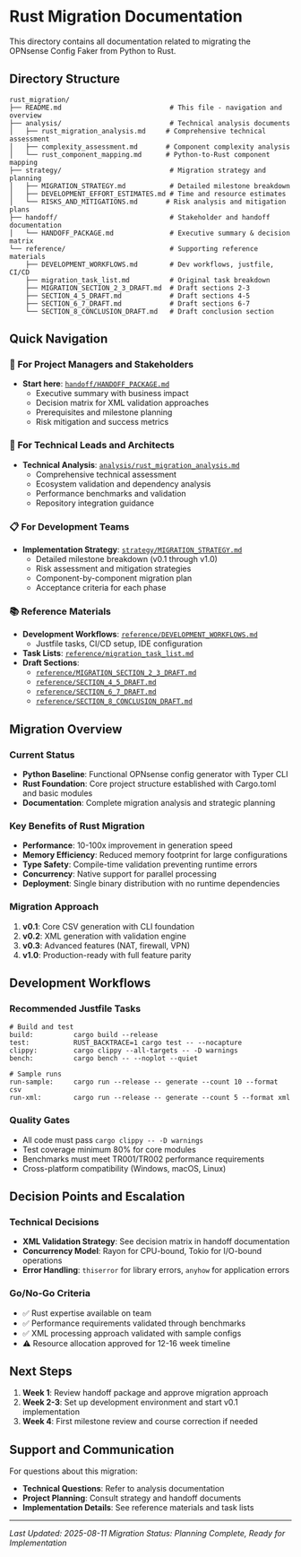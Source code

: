 # Rust Migration Documentation

This directory contains all documentation related to migrating the OPNsense Config Faker from Python to Rust.

## Directory Structure

```text
rust_migration/
├── README.md                           # This file - navigation and overview
├── analysis/                           # Technical analysis documents
│   ├── rust_migration_analysis.md     # Comprehensive technical assessment
│   ├── complexity_assessment.md       # Component complexity analysis
│   └── rust_component_mapping.md      # Python-to-Rust component mapping
├── strategy/                           # Migration strategy and planning
│   ├── MIGRATION_STRATEGY.md           # Detailed milestone breakdown
│   ├── DEVELOPMENT_EFFORT_ESTIMATES.md # Time and resource estimates
│   └── RISKS_AND_MITIGATIONS.md       # Risk analysis and mitigation plans
├── handoff/                            # Stakeholder and handoff documentation
│   └── HANDOFF_PACKAGE.md              # Executive summary & decision matrix
└── reference/                          # Supporting reference materials
    ├── DEVELOPMENT_WORKFLOWS.md        # Dev workflows, justfile, CI/CD
    ├── migration_task_list.md          # Original task breakdown
    ├── MIGRATION_SECTION_2_3_DRAFT.md  # Draft sections 2-3
    ├── SECTION_4_5_DRAFT.md            # Draft sections 4-5
    ├── SECTION_6_7_DRAFT.md            # Draft sections 6-7
    └── SECTION_8_CONCLUSION_DRAFT.md   # Draft conclusion section
```

## Quick Navigation

### 🎯 For Project Managers and Stakeholders

- **Start here**: [`handoff/HANDOFF_PACKAGE.md`](handoff/HANDOFF_PACKAGE.md)
  - Executive summary with business impact
  - Decision matrix for XML validation approaches
  - Prerequisites and milestone planning
  - Risk mitigation and success metrics

### 🔧 For Technical Leads and Architects

- **Technical Analysis**: [`analysis/rust_migration_analysis.md`](analysis/rust_migration_analysis.md)
  - Comprehensive technical assessment
  - Ecosystem validation and dependency analysis
  - Performance benchmarks and validation
  - Repository integration guidance

### 📋 For Development Teams

- **Implementation Strategy**: [`strategy/MIGRATION_STRATEGY.md`](strategy/MIGRATION_STRATEGY.md)
  - Detailed milestone breakdown (v0.1 through v1.0)
  - Risk assessment and mitigation strategies
  - Component-by-component migration plan
  - Acceptance criteria for each phase

### 📚 Reference Materials

- **Development Workflows**: [`reference/DEVELOPMENT_WORKFLOWS.md`](reference/DEVELOPMENT_WORKFLOWS.md)
  - Justfile tasks, CI/CD setup, IDE configuration
- **Task Lists**: [`reference/migration_task_list.md`](reference/migration_task_list.md)
- **Draft Sections**:
  - [`reference/MIGRATION_SECTION_2_3_DRAFT.md`](reference/MIGRATION_SECTION_2_3_DRAFT.md)
  - [`reference/SECTION_4_5_DRAFT.md`](reference/SECTION_4_5_DRAFT.md)
  - [`reference/SECTION_6_7_DRAFT.md`](reference/SECTION_6_7_DRAFT.md)
  - [`reference/SECTION_8_CONCLUSION_DRAFT.md`](reference/SECTION_8_CONCLUSION_DRAFT.md)

## Migration Overview

### Current Status

- **Python Baseline**: Functional OPNsense config generator with Typer CLI
- **Rust Foundation**: Core project structure established with Cargo.toml and basic modules
- **Documentation**: Complete migration analysis and strategic planning

### Key Benefits of Rust Migration

- **Performance**: 10-100x improvement in generation speed
- **Memory Efficiency**: Reduced memory footprint for large configurations
- **Type Safety**: Compile-time validation preventing runtime errors
- **Concurrency**: Native support for parallel processing
- **Deployment**: Single binary distribution with no runtime dependencies

### Migration Approach

1. **v0.1**: Core CSV generation with CLI foundation
2. **v0.2**: XML generation with validation engine
3. **v0.3**: Advanced features (NAT, firewall, VPN)
4. **v1.0**: Production-ready with full feature parity

## Development Workflows

### Recommended Justfile Tasks

```make
# Build and test
build:          cargo build --release
test:           RUST_BACKTRACE=1 cargo test -- --nocapture
clippy:         cargo clippy --all-targets -- -D warnings
bench:          cargo bench -- --noplot --quiet

# Sample runs
run-sample:     cargo run --release -- generate --count 10 --format csv
run-xml:        cargo run --release -- generate --count 5 --format xml
```

### Quality Gates

- All code must pass `cargo clippy -- -D warnings`
- Test coverage minimum 80% for core modules
- Benchmarks must meet TR001/TR002 performance requirements
- Cross-platform compatibility (Windows, macOS, Linux)

## Decision Points and Escalation

### Technical Decisions

- **XML Validation Strategy**: See decision matrix in handoff documentation
- **Concurrency Model**: Rayon for CPU-bound, Tokio for I/O-bound operations
- **Error Handling**: `thiserror` for library errors, `anyhow` for application errors

### Go/No-Go Criteria

- ✅ Rust expertise available on team
- ✅ Performance requirements validated through benchmarks
- ✅ XML processing approach validated with sample configs
- ⚠️ Resource allocation approved for 12-16 week timeline

## Next Steps

1. **Week 1**: Review handoff package and approve migration approach
2. **Week 2-3**: Set up development environment and start v0.1 implementation
3. **Week 4**: First milestone review and course correction if needed

## Support and Communication

For questions about this migration:

- **Technical Questions**: Refer to analysis documentation
- **Project Planning**: Consult strategy and handoff documents
- **Implementation Details**: See reference materials and task lists

---

*Last Updated: 2025-08-11*
*Migration Status: Planning Complete, Ready for Implementation*
